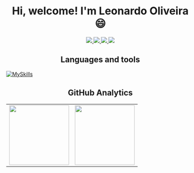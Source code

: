 <h1 align="center">Hi, welcome! I'm Leonardo Oliveira 😄</h1>
<div align="center"> 
	<a href = "mailto:leonardooliveiras010@gmail.com">
		<img src="https://img.shields.io/badge/-Gmail-%23333?style=for-the-badge&logo=gmail&logoColor=white" target="_blank">
	</a>
  <a href="https://www.linkedin.com/in/leonardo-oliveiras010" target="_blank">
		<img src="https://img.shields.io/badge/-LinkedIn-%230077B5?style=for-the-badge&logo=linkedin&logoColor=white" target="_blank">
	</a> 
	 <a href="https://www.linkedin.com/in/leonardo-oliveiras010" target="_blank">
		<img src="https://img.shields.io/badge/-Whatsapp-%128C7E?style=for-the-badge&logo=whatsapp&logoColor=white" target="_blank">
	</a> 
	<a>
		<img src="https://komarev.com/ghpvc/?username=leonardo-oliveiras&label=PROFILE+VIEWS&style=for-the-badge">
	</a> 
</div>

<h2 align="center">Languages and tools</h2>

[![MySkills](https://skillicons.dev/icons?i=html,css,sass,figma,bootstrap,vue,angular,jquery,js,ts,java,spring,hibernate,mysql,mongodb,heroku,firebase,aws,azure,docker,vscode,eclipse,idea,linux&perline=24)](https://skillicons.dev)

  <h2 align="center">GitHub Analytics</h2>
  
  <table align="center">
  <tr>
    <td align="center">
      <img height="160em" align="center" src="https://github-readme-stats.vercel.app/api?username=leonardo-oliveiras&show_icons=true&theme=highcontrast&include_all_commits=true&count_private=true">
    </td>
    <td align="center">
	<img height="160em" align="center" src="https://github-readme-stats.vercel.app/api/top-langs/?username=leonardo-oliveiras&&layout=compact&hide=shell&theme=highcontrast">  
    </td>
  </tr>
</table>

<!--
<table align="center">
  <tr>
    <td align="center"><a href="https://github.com/leonardo-oliveiras#gh-light-mode-only"><img
          src="https://github-readme-stats.vercel.app/api?username=leonardo-oliveiras&show_icons=true&theme=default&include_all_commits=true#gh-light-mode-only"
          alt="My GitHub Stats" /></a><a href="https://github.com/leonardo-oliveiras#gh-dark-mode-only"><img
          src="https://github-readme-stats.vercel.app/api?username=leonardo-oliveiras&show_icons=true&theme=tokyonight&include_all_commits=true#gh-dark-mode-only"
          alt="My GitHub Stats" /></a></td>
    <td rowspan="2" align="center"><a href="https://github.com/leonardo-oliveiras#gh-light-mode-only"><img
          src="https://github-readme-stats.vercel.app/api/top-langs/?username=leonardo-oliveiras&theme=default&langs_count=8#gh-light-mode-only"
          alt="My GitHub Stats" /></a><a href="https://github.com/leonardo-oliveiras#gh-dark-mode-only"><img
          src="https://github-readme-stats.vercel.app/api/top-langs/?username=leonardo-oliveiras&theme=tokyonight&langs_count=8#gh-dark-mode-only"
          alt="My GitHub Stats" /></a></td>
  </tr>
  <tr>
    <td align="center"><a href="https://github.com/leonardo-oliveiras#gh-light-mode-only"><img
          src="https://github-readme-streak-stats.herokuapp.com/?user=leonardo-oliveiras&theme=default" /></a><a
        href="https://github.com/leonardo-oliveiras#gh-dark-mode-only"><img
          src="https://github-readme-streak-stats.herokuapp.com/?user=leonardo-oliveiras&theme=tokyonight" /></a></td>
  </tr>
</table>
-->
